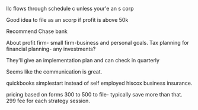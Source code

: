 llc flows through  schedule c unless your'e an s corp

Good idea to file as an scorp if profit is above 50k

Recommend Chase bank


About profit firm- small firm-business and personal goals.
Tax planning for financial planning- any investments?

They'll give an implementation plan and can check in quarterly

Seems like the communication is great.

quickbooks simplestart instead of self employed
hiscox business insurance.


pricing based on forms
300 to 500 to file- typically save more than that. 
299 fee for each strategy session.